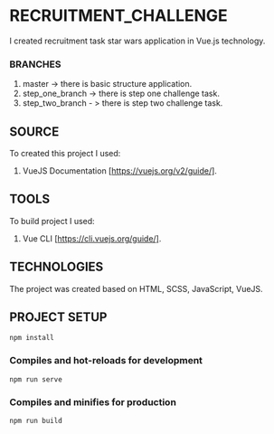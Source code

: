 # RECRUITMENT_CHALLENGE

I created recruitment task star wars application in Vue.js technology.

### BRANCHES

1. master -> there is basic structure application.
2. step_one_branch -> there is step one challenge task.
3. step_two_branch - > there is step two challenge task.

## SOURCE

To created this project I used:
1. VueJS Documentation [https://vuejs.org/v2/guide/].

## TOOLS

To build project I used:
1. Vue CLI [https://cli.vuejs.org/guide/].

## TECHNOLOGIES

The project was created based on HTML, SCSS, JavaScript, VueJS.

## PROJECT SETUP
```
npm install
```

### Compiles and hot-reloads for development
```
npm run serve
```

### Compiles and minifies for production
```
npm run build
```
